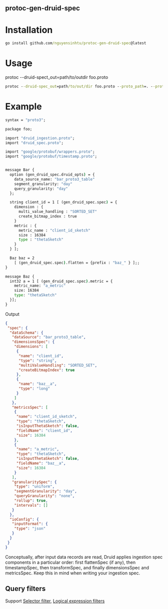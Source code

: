 ## protoc-gen-druid-spec

# Installation
```cmd
go install github.com/nguyensinhtu/protoc-gen-druid-spec@latest
```

# Usage
protoc --druid-spect_out=path/to/outdir foo.proto
```cmd
protoc --druid-spec_out=path/to/out/dir foo.proto --proto_path=. --proto_path=<path_to_google_proto_folder>/src

```

# Example
```cmd
syntax = "proto3";

package foo;

import "druid_ingestion.proto";
import "druid_spec.proto";

import "google/protobuf/wrappers.proto";
import "google/protobuf/timestamp.proto";


message Bar {
  option (gen_druid_spec.druid_opts) = {
    data_source_name: "bar_proto3_table"
    segment_granularity: "day"
    query_granularity: "day"
  };

  string client_id = 1 [ (gen_druid_spec.spec) = {
    dimension : {
      multi_value_handling : "SORTED_SET"
      create_bitmap_index : true
    }
    metric : {
      metric_name : "client_id_sketch"
      size : 16384
      type : "thetaSketch"
    }
  } ];

  Baz baz = 2 
    [ (gen_druid_spec.spec).flatten = {prefix : "baz_" } ];;
}

message Baz {
  int32 a = 1 [ (gen_druid_spec.spec).metric = {
    metric_name: "a_metric"
    size: 16384 
    type: "thetaSketch"
  }];
}
```
Output
```json
{
 "spec": {
  "dataSchema": {
   "dataSource": "bar_proto3_table",
   "dimensionsSpec": {
    "dimensions": [
     {
      "name": "client_id",
      "type": "string",
      "multiValueHandling": "SORTED_SET",
      "createBitmapIndex": true
     },
     {
      "name": "baz__a",
      "type": "long"
     }
    ]
   },
   "metricsSpec": [
    {
     "name": "client_id_sketch",
     "type": "thetaSketch",
     "isInputThetaSketch": false,
     "fieldName": "client_id",
     "size": 16384
    },
    {
     "name": "a_metric",
     "type": "thetaSketch",
     "isInputThetaSketch": false,
     "fieldName": "baz__a",
     "size": 16384
    }
   ],
   "granularitySpec": {
    "type": "uniform",
    "segmentGranularity": "day",
    "queryGranularity": "none",
    "rollup": true,
    "intervals": []
   }
  },
  "ioConfig": {
   "inputFormat": {
    "type": "json"
   }
  }
 }
}
```

Conceptually, after input data records are read, Druid applies ingestion spec components in a particular order: first flattenSpec (if any), then timestampSpec, then transformSpec, and finally dimensionsSpec and metricsSpec. Keep this in mind when writing your ingestion spec.


## Query filters
Support [Selector filter](https://druid.apache.org/docs/latest/querying/filters.html#selector-filter), [Logical expression filters](https://druid.apache.org/docs/latest/querying/filters.html#logical-expression-filters)